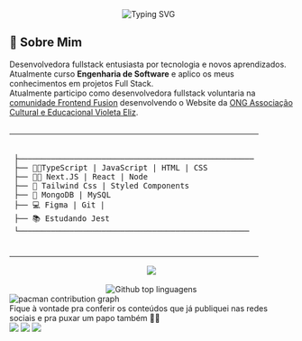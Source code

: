 <div align="center">
     <img src="https://readme-typing-svg.demolab.com?font=Fira+Code&pause=1000&center=true&duration=2500&pause=1000&vCenter=true&width=435&lines=Boas+Vindas!+%E2%9C%A8" alt="Typing SVG" style="margin-right: 10px;">
</div>

## 🌟 Sobre Mim
Desenvolvedora fullstack entusiasta por tecnologia e novos aprendizados. Atualmente curso **Engenharia de Software** e aplico os meus conhecimentos em projetos Full Stack.  
Atualmente participo como desenvolvedora fullstack voluntaria na [comunidade Frontend Fusion](https://github.com/Projeto-FrontEnd-Fusion) desenvolvendo o Website da [ONG Associação Cultural e Educacional Violeta Eliz](https://github.com/Projeto-FrontEnd-Fusion/Aceve-website-development).
<div style="display: flex" align="center">
     <table width="100%">
    <tr>
    <td>
         
</div>
<div>
     
    ㅤㅤㅤㅤㅤㅤㅤㅤㅤㅤ
    ├───────────────────────────────────────────────────
    ├── 🐱‍👤TypeScript | JavaScript | HTML | CSS
    ├── 👩‍💻 Next.JS | React | Node 
    ├── 🌟 Tailwind Css | Styled Components
    ├── 🎲 MongoDB | MySQL   
    ├── 💻 Figma | Git |  
    ├── 📚 Estudando Jest
    └────────────────────────────────────────────────── 
    
</div>
      </td>
 
  </tr>
</table>   
</div>

<div align='center'>
     <a href="https://skillicons.dev"><img src="https://skillicons.dev/icons?i=ts,js,html,css,next,react,nodejs,mongodb,mysql,tailwind,wordpress,figma" /></a>
</div>
<br>

<div align="center">
  <img src="https://github-readme-stats.vercel.app/api/top-langs/?username=elenndev&layout=compact&langs_count=20&theme=tokyonight" alt="Github top linguagens"/>
</div>

<picture>
  <source media="(prefers-color-scheme: dark)" srcset="https://raw.githubusercontent.com/Francine02/Francine02/output/pacman-contribution-graph-dark.svg">
  <source media="(prefers-color-scheme: light)" srcset="https://raw.githubusercontent.com/Francine02/Francine02/output/pacman-contribution-graph.svg">
  <img alt="pacman contribution graph" src="https://raw.githubusercontent.com/Francine02/Francine02/output/pacman-contribution-graph.svg">
</picture>

  
<br>
Fique à vontade pra conferir os conteúdos que já publiquei nas redes sociais e pra puxar um papo também 🐱‍👓
<div>
  <a href="https://www.instagram.com/elenndev" target="_blank"><img src="https://img.shields.io/badge/Instagram-E4405F?style=for-the-badge&logo=instagram&logoColor=white"></a>
  <a href = "mailto:elen.damares774@gmail.com"><img src="https://img.shields.io/badge/-Gmail-%23333?style=for-the-badge&logo=gmail&logoColor=white" target="_blank"></a>
  <a href="https://www.tiktok.com/@elenndev" target="_blank"><img src=https://img.shields.io/badge/TikTok-000000?style=for-the-badge&logo=tiktok&logoColor=white></a> 
</div>
